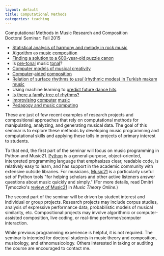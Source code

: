 ```yaml
---
layout: default
title: Computational Methods
categories: teaching
---
```

Computational Methods in Music Research and Composition<br>
Doctoral Seminar: Fall 2015

- [Statistical analysis of harmony and melody in rock music][rock harmony]
- [Algorithm][callender] as [music][freeman] [composition][supka]
- [Finding a solution to a 600-year-old puzzle canon][cuthbert]
- Is [pre-tonal][quinn mavromatis] music [tonal][tymoczko]?
- [Computer models of musical creativity][dannenberg]
- [Computer][max/msp]-[aided][bach] [composition][ariza]
- [Relation of surface rhythms to _usul_ (rhythmic modes) in Turkish makam music][holzapfel]
- Using machine learning to [predict future dance hits][herremans]
- [Is there a family tree of rhythms?][toussaint]
- [Improvising][toplap] [computer][overtone] [music][chucK]
- [Pedagogy and music computing][sonic pi]

These are just of few recent examples of research projects and compositional approaches that rely on computational methods for manipulating, analyzing, and generating musical data. The goal of this seminar is to explore these methods by developing music programming and computational skills and applying these tolls in projects of primary interest to students.

To that end, the first part of the seminar will focus on music programming in Python and Music21. [Python][python] is a general-purpose, object-oriented, interpreted programming language that emphasizes clear, readable code, is relatively easy to learn, and has support in the academic community with extensive outside libraries. For musicians, [Music21][music21] is a particularly useful set of Python tools "for helping scholars and other active listeners answer questions about music quickly and simply." (For more details, read Dmitri Tymoczko's [review of Music21][review] in _Music Theory Online_.)

The second part of the seminar will be driven by student interest and individual or group projects. Research projects may include corpus studies, analysis of expressive performance data, probabilistic models of musical similarity, etc. Compositional projects may involve algorithmic or computer-assisted composition, live coding, or real-time performer/computer interaction.

While previous programming experience is helpful, it is not required. The seminar is intended for doctoral students in music theory and composition, musicology, and ethnomusicology. Others interested in taking or auditing the course are encouraged to contact me.

[rock harmony]: http://www.tandfonline.com/doi/full/10.1080/09298215.2013.788039#abstract
[callender]: http://cliftoncallender.wordpress.com/2012/05/17/infinite-canons-2/
[freeman]: http://www.gtcmt.gatech.edu/projects/piano-etudes
[supka]: http://nautil.us/issue/21/information/how-i-taught-my-computer-to-write-its-own-music
[cuthbert]: http://web.mit.edu/music21/doc/moduleReference/moduleTrecentoQuodjactatur.html
[quinn mavromatis]: http://link.springer.com/chapter/10.1007%2F978-3-642-21590-2_18
[tymoczko]: http://dmitri.tymoczko.com/OriginsOfTonality.pptx
[dannenberg]: http://www.researchgate.net/publication/220547586_David_Cope_Computer_Models_of_Musical_Creativity_MIT_Press_%282005%29
[max/msp]: http://en.wikipedia.org/wiki/Max_%28software%29
[bach]: http://www.bachproject.net/
[ariza]: http://www.flexatone.org/athena.html
[holzapfel]: http://www.tandfonline.com/doi/full/10.1080/09298215.2014.939661#abstract
[herremans]: http://www.tandfonline.com/doi/abs/10.1080/09298215.2014.881888?journalCode=nnmr20#.VR8xv5TF_Qk
[toussaint]: http://news.harvard.edu/gazette/story/2009/10/hunting-for-rhythm%E2%80%99s-dna/
[toplap]: http://toplap.org/
[overtone]: http://overtone.github.io/
[chucK]: http://chuck.cs.princeton.edu/
[sonic pi]: http://sonic-pi.net/
[python]: https://www.python.org/
[music21]: http://web.mit.edu/music21/
[review]: http://www.mtosmt.org/issues/mto.13.19.3/mto.13.19.3.tymoczko.html